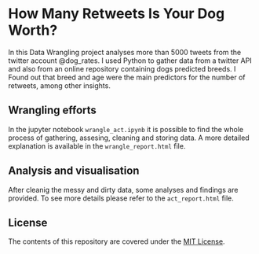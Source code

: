# How Many Retweets Is Your Dog Worth?

In this Data Wrangling project analyses more than 5000 tweets from the twitter account @dog_rates. I used Python to gather data from a twitter API and also from an online repository containing dogs predicted breeds. I Found out that breed and age were the main predictors for the number of retweets, among other insights.

## Wrangling efforts

In the jupyter notebook `wrangle_act.ipynb` it is possible to find the whole process of gathering, assesing, cleaning and storing data. A more detailed explanation is available in the `wrangle_report.html` file.

## Analysis and visualisation

After cleanig the messy and dirty data, some analyses and findings are provided. To see more details please refer to the `act_report.html` file.

## License 

The contents of this repository are covered under the [MIT License](LICENSE.txt).